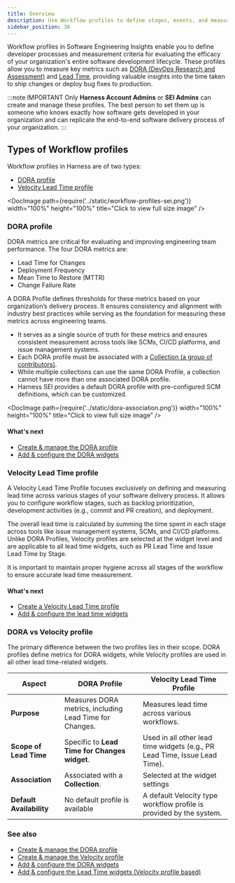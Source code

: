 ```yaml
---
title: Overview
description: Use Workflow profiles to define stages, events, and measurement criteria for Lead Time reporting.
sidebar_position: 30
---
```


Workflow profiles in Software Engineering Insights enable you to define developer processes and measurement criteria for evaluating the efficacy of your organization's entire software development lifecycle. These profiles allow you to measure key metrics such as [DORA (DevOps Research and Assessment)](https://dora.dev/) and [Lead Time](/docs/software-engineering-insights/setup-sei/sei-profiles/workflow-profiles/velocity-profile), providing valuable insights into the time taken to ship changes or deploy bug fixes to production.

:::note IMPORTANT
Only **Harness Account Admins** or **SEI Admins** can create and manage these profiles. The best person to set them up is someone who knows exactly how software gets developed in your organization and can replicate the end-to-end software delivery process of your organization.
:::

## Types of Workflow profiles

Workflow profiles in Harness are of two types:

* [DORA profile](#dora-profile)
* [Velocity Lead Time profile](#velocity-lead-time-profile)

<DocImage path={require('../static/workflow-profiles-sei.png')} width="100%" height="100%" title="Click to view full size image" />

### DORA profile

DORA metrics are critical for evaluating and improving engineering team performance. The four DORA metrics are:

* Lead Time for Changes
* Deployment Frequency
* Mean Time to Restore (MTTR)
* Change Failure Rate

A DORA Profile defines thresholds for these metrics based on your organization’s delivery process. It ensures consistency and alignment with industry best practices while serving as the foundation for measuring these metrics across engineering teams.

* It serves as a single source of truth for these metrics and ensures consistent measurement across tools like SCMs, CI/CD platforms, and issue management systems. 
* Each DORA profile must be associated with a [Collection (a group of contributors)](/docs/software-engineering-insights/setup-sei/sei-projects-and-collections/manage-collections).
* While multiple collections can use the same DORA Profile, a collection cannot have more than one associated DORA profile. 
* Harness SEI provides a default DORA profile with pre-configured SCM definitions, which can be customized.

<DocImage path={require('../static/dora-association.png')} width="100%" height="100%" title="Click to view full size image" />

#### What's next

* [Create & manage the DORA profile](/docs/software-engineering-insights/setup-sei/sei-profiles/workflow-profiles/dora-profile)
* [Add & configure the DORA widgets](/docs/software-engineering-insights/sei-metrics-and-reports/dora-metrics/)

### Velocity Lead Time profile

A Velocity Lead Time Profile focuses exclusively on defining and measuring lead time across various stages of your software delivery process. 
It allows you to configure workflow stages, such as backlog prioritization, development activities (e.g., commit and PR creation), and deployment. 

The overall lead time is calculated by summing the time spent in each stage across tools like issue management systems, SCMs, and CI/CD platforms. Unlike DORA Profiles, Velocity profiles are selected at the widget level and are applicable to all lead time widgets, such as PR Lead Time and Issue Lead Time by Stage.

It is important to maintain proper hygiene across all stages of the workflow to ensure accurate lead time measurement.

#### What's next

* [Create a Velocity Lead Time profile](/docs/software-engineering-insights/setup-sei/sei-profiles/workflow-profiles/velocity-profile)
* [Add & configure the lead time widgets](/docs/software-engineering-insights/sei-metrics-and-reports/velocity-metrics-reports/lead-time-reports)

### DORA vs Velocity profile

The primary difference between the two profiles lies in their scope. DORA profiles define metrics for DORA widgets, while Velocity profiles are used in all other lead time-related widgets.

| **Aspect**               | **DORA Profile**                          | **Velocity Lead Time Profile**               |
|---------------------------|-------------------------------------------|---------------------------------------------|
| **Purpose**               | Measures DORA metrics, including Lead Time for Changes. | Measures lead time across various workflows. |
| **Scope of Lead Time**    | Specific to **Lead Time for Changes widget**. | Used in all other lead time widgets (e.g., PR Lead Time, Issue Lead Time). |
| **Association**           | Associated with a **Collection**.         | Selected at the widget settings   |
| **Default Availability**  | No default profile is available | A default Velocity type workflow profile is provided by the system.    |

### See also

* [Create & manage the DORA profile](/docs/software-engineering-insights/setup-sei/sei-profiles/workflow-profiles/dora-profile)
* [Create & manage the Velocity profile](/docs/software-engineering-insights/setup-sei/sei-profiles/workflow-profiles/velocity-profile)
* [Add & configure the DORA widgets](/docs/software-engineering-insights/sei-metrics-and-reports/dora-metrics/)
* [Add & configure the Lead Time widgets (Velocity profile based)](/docs/software-engineering-insights/sei-metrics-and-reports/velocity-metrics-reports/lead-time-reports)